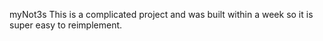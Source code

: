  m y N o t 3 s 
This is a complicated project and was built within a week so it is super easy to reimplement. 
 
